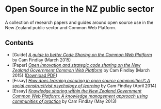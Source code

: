 # Open Source in the NZ public sector
A collection of research papers and guides around open source use in the New Zealand public sector and Common Web Platform.

## Contents
- [Guide] [*A guide to better Code Sharing on the Common Web Platform*](a_guide_to_better_code_sharing_on_cwp/00_index.md) by Cam Findlay (March 2015)
- [Paper] [*Open innovation and strategic code sharing on the New Zealand Government Common Web Platform*](open_innovation_and_strategic_code_sharing_on_cwp.md) by Cam Findlay (March 2015) ([Download PDF](https://gitprint.com/camfindlay/opensource-nzgovt/blob/master/open_innovation_and_strategic_code_sharing_on_cwp.md))
- [Essay] [*How does learning occuring in open source communities?: A social constructivist psychology of learning*](learning-in-open-source-social-constructivism.md) by Cam Findlay (April 2014)
- [Essay] [*Knowledge sharing within the New Zealand Government Common Web Platform: A knowledge management approach using communities of practice*](knowledge_management_approach_to_cwp.md) by Cam Findlay (May 2013)


